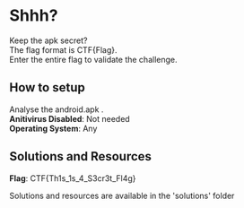 # Shhh?
Keep the apk secret?<br />
The flag format is CTF{Flag}. <br />
Enter the entire flag to validate the challenge.
## How to setup
Analyse the android.apk . <br />
**Anitivirus Disabled**: Not needed <br />
**Operating System**: Any <br />
## Solutions and Resources
**Flag**: CTF{Th1s_1s_4_S3cr3t_Fl4g}

Solutions and resources are available in the 'solutions' folder
